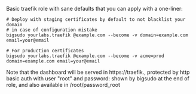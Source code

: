 Basic traefik role with sane defaults that you can apply with a one-liner:

    # Deploy with staging certificates by default to not blacklist your domain
    # in case of configuration mistake
    bigsudo yourlabs.traefik @example.com --become -v domain=example.com email=your@email

    # For production certificates
    bigsudo yourlabs.traefik @example.com --become -v acme=prod domain=example.com email=your@email

Note that the dashboard will be served in https://traefik.<yourdomain>,
protected by http basic auth with user "root" and password: shown by bigsudo at
the end of role, and also available in /root/password_root
